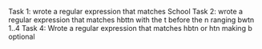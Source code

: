 Task 1: wrote a regular expression that matches School
Task 2: wrote a regular expression that matches hbttn with the t before the n ranging bwtn 1..4
Task 4: Wrote a regular expression that matches hbtn or htn making b optional
